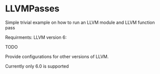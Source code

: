 # LLVMPasses
Simple trivial example on how to run an LLVM module and LLVM function pass

Requirments:
LLVM version 6:

TODO 

Provide configurations for other versions of LLVM.

Currently only 6.0 is supported
